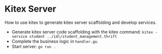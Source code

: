 # Kitex Server
How to use kitex to generate kitex server scaffolding and develop services.
* Generate kitex server code scaffolding with the kitex command: `kitex -service student ../idl/student_management.thrift`
* Complete the business logic in `handler.go`.
* Start server: `go run .`